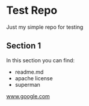 # Test Repo
Just my simple repo for testing

## Section 1

In this section you can find:
- readme.md
- apache license
- superman

<url>www.google.com</url>
